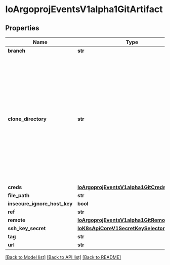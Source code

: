 # IoArgoprojEventsV1alpha1GitArtifact

## Properties
Name | Type | Description | Notes
------------ | ------------- | ------------- | -------------
**branch** | **str** |  | [optional] 
**clone_directory** | **str** | Directory to clone the repository. We clone complete directory because GitArtifact is not limited to any specific Git service providers. Hence we don&#39;t use any specific git provider client. | [optional] 
**creds** | [**IoArgoprojEventsV1alpha1GitCreds**](IoArgoprojEventsV1alpha1GitCreds.md) |  | [optional] 
**file_path** | **str** |  | [optional] 
**insecure_ignore_host_key** | **bool** |  | [optional] 
**ref** | **str** |  | [optional] 
**remote** | [**IoArgoprojEventsV1alpha1GitRemoteConfig**](IoArgoprojEventsV1alpha1GitRemoteConfig.md) |  | [optional] 
**ssh_key_secret** | [**IoK8sApiCoreV1SecretKeySelector**](IoK8sApiCoreV1SecretKeySelector.md) |  | [optional] 
**tag** | **str** |  | [optional] 
**url** | **str** |  | [optional] 

[[Back to Model list]](../README.md#documentation-for-models) [[Back to API list]](../README.md#documentation-for-api-endpoints) [[Back to README]](../README.md)


